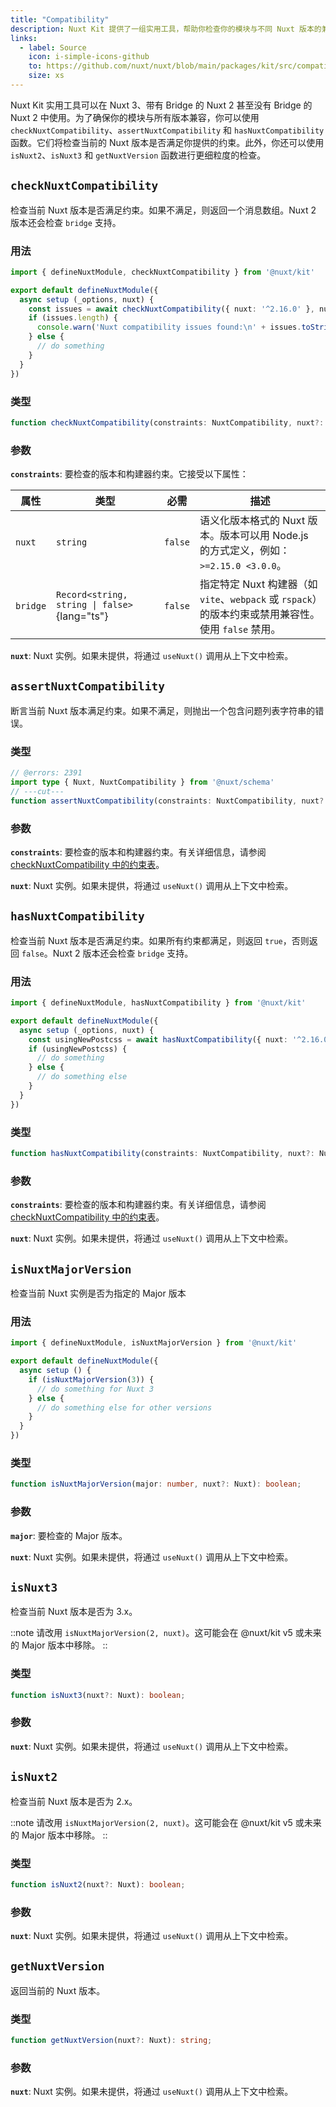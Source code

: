```yaml
---
title: "Compatibility"
description: Nuxt Kit 提供了一组实用工具，帮助你检查你的模块与不同 Nuxt 版本的兼容性。
links:
  - label: Source
    icon: i-simple-icons-github
    to: https://github.com/nuxt/nuxt/blob/main/packages/kit/src/compatibility.ts
    size: xs
---
```


Nuxt Kit 实用工具可以在 Nuxt 3、带有 Bridge 的 Nuxt 2 甚至没有 Bridge 的 Nuxt 2 中使用。为了确保你的模块与所有版本兼容，你可以使用 `checkNuxtCompatibility`、`assertNuxtCompatibility` 和 `hasNuxtCompatibility` 函数。它们将检查当前的 Nuxt 版本是否满足你提供的约束。此外，你还可以使用 `isNuxt2`、`isNuxt3` 和 `getNuxtVersion` 函数进行更细粒度的检查。

## `checkNuxtCompatibility`

检查当前 Nuxt 版本是否满足约束。如果不满足，则返回一个消息数组。Nuxt 2 版本还会检查 `bridge` 支持。

### 用法

```ts twoslash
import { defineNuxtModule, checkNuxtCompatibility } from '@nuxt/kit'

export default defineNuxtModule({
  async setup (_options, nuxt) {
    const issues = await checkNuxtCompatibility({ nuxt: '^2.16.0' }, nuxt)
    if (issues.length) {
      console.warn('Nuxt compatibility issues found:\n' + issues.toString())
    } else {
      // do something
    }
  }
})
```

### 类型

```ts
function checkNuxtCompatibility(constraints: NuxtCompatibility, nuxt?: Nuxt): Promise<NuxtCompatibilityIssues>;
```

### 参数

**`constraints`**: 要检查的版本和构建器约束。它接受以下属性：

| 属性 | 类型                                          | 必需  | 描述                                                                                                                                      |
| -------- | --------------------------------------------- | --------- | ------------------------------------------------------------------------------------------------------------------------------------------------ |
| `nuxt`   | `string`                                      | `false`   | 语义化版本格式的 Nuxt 版本。版本可以用 Node.js 的方式定义，例如：`>=2.15.0 <3.0.0`。                                          |
| `bridge` | `Record<string, string \| false>`{lang="ts"}  | `false`   | 指定特定 Nuxt 构建器（如 `vite`、`webpack` 或 `rspack`）的版本约束或禁用兼容性。使用 `false` 禁用。 |

**`nuxt`**: Nuxt 实例。如果未提供，将通过 `useNuxt()` 调用从上下文中检索。

## `assertNuxtCompatibility`

断言当前 Nuxt 版本满足约束。如果不满足，则抛出一个包含问题列表字符串的错误。

### 类型

```ts twoslash
// @errors: 2391
import type { Nuxt, NuxtCompatibility } from '@nuxt/schema'
// ---cut---
function assertNuxtCompatibility(constraints: NuxtCompatibility, nuxt?: Nuxt): Promise<true>;
```

### 参数

**`constraints`**: 要检查的版本和构建器约束。有关详细信息，请参阅 [checkNuxtCompatibility 中的约束表](#parameters)。

**`nuxt`**: Nuxt 实例。如果未提供，将通过 `useNuxt()` 调用从上下文中检索。

## `hasNuxtCompatibility`

检查当前 Nuxt 版本是否满足约束。如果所有约束都满足，则返回 `true`，否则返回 `false`。Nuxt 2 版本还会检查 `bridge` 支持。

### 用法

```ts twoslash
import { defineNuxtModule, hasNuxtCompatibility } from '@nuxt/kit'

export default defineNuxtModule({
  async setup (_options, nuxt) {
    const usingNewPostcss = await hasNuxtCompatibility({ nuxt: '^2.16.0' }, nuxt)
    if (usingNewPostcss) {
      // do something
    } else {
      // do something else
    }
  }
})
```

### 类型

```ts
function hasNuxtCompatibility(constraints: NuxtCompatibility, nuxt?: Nuxt): Promise<boolean>;
```

### 参数

**`constraints`**: 要检查的版本和构建器约束。有关详细信息，请参阅 [checkNuxtCompatibility 中的约束表](#parameters)。

**`nuxt`**: Nuxt 实例。如果未提供，将通过 `useNuxt()` 调用从上下文中检索。

## `isNuxtMajorVersion`

检查当前 Nuxt 实例是否为指定的 Major 版本

### 用法

```ts twoslash
import { defineNuxtModule, isNuxtMajorVersion } from '@nuxt/kit'

export default defineNuxtModule({
  async setup () {
    if (isNuxtMajorVersion(3)) {
      // do something for Nuxt 3
    } else {
      // do something else for other versions
    }
  }
})
```

### 类型

```ts
function isNuxtMajorVersion(major: number, nuxt?: Nuxt): boolean;
```

### 参数

**`major`**: 要检查的 Major 版本。

**`nuxt`**: Nuxt 实例。如果未提供，将通过 `useNuxt()` 调用从上下文中检索。

## `isNuxt3`

检查当前 Nuxt 版本是否为 3.x。

::note
请改用 `isNuxtMajorVersion(2, nuxt)`。这可能会在 @nuxt/kit v5 或未来的 Major 版本中移除。
::

### 类型

```ts
function isNuxt3(nuxt?: Nuxt): boolean;
```

### 参数

**`nuxt`**: Nuxt 实例。如果未提供，将通过 `useNuxt()` 调用从上下文中检索。

## `isNuxt2`

检查当前 Nuxt 版本是否为 2.x。

::note
请改用 `isNuxtMajorVersion(2, nuxt)`。这可能会在 @nuxt/kit v5 或未来的 Major 版本中移除。
::

### 类型

```ts
function isNuxt2(nuxt?: Nuxt): boolean;
```

### 参数

**`nuxt`**: Nuxt 实例。如果未提供，将通过 `useNuxt()` 调用从上下文中检索。

## `getNuxtVersion`

返回当前的 Nuxt 版本。

### 类型

```ts
function getNuxtVersion(nuxt?: Nuxt): string;
```

### 参数

**`nuxt`**: Nuxt 实例。如果未提供，将通过 `useNuxt()` 调用从上下文中检索。
